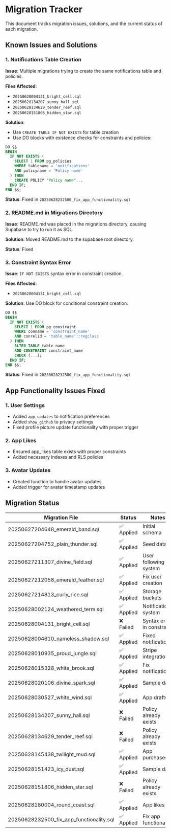 # Migration Tracker

This document tracks migration issues, solutions, and the current status of each migration.

## Known Issues and Solutions

### 1. Notifications Table Creation

**Issue**: Multiple migrations trying to create the same notifications table and policies.

**Files Affected**:
- `20250628004131_bright_cell.sql`
- `20250628134207_sunny_hall.sql`
- `20250628134629_tender_reef.sql`
- `20250628151806_hidden_star.sql`

**Solution**: 
- Use `CREATE TABLE IF NOT EXISTS` for table creation
- Use DO blocks with existence checks for constraints and policies:

```sql
DO $$
BEGIN
  IF NOT EXISTS (
    SELECT 1 FROM pg_policies 
    WHERE tablename = 'notifications' 
    AND policyname = 'Policy name'
  ) THEN
    CREATE POLICY "Policy name"...
  END IF;
END $$;
```

**Status**: Fixed in `20250628232500_fix_app_functionality.sql`

### 2. README.md in Migrations Directory

**Issue**: README.md was placed in the migrations directory, causing Supabase to try to run it as SQL.

**Solution**: Moved README.md to the supabase root directory.

**Status**: Fixed

### 3. Constraint Syntax Error

**Issue**: `IF NOT EXISTS` syntax error in constraint creation.

**Files Affected**:
- `20250628004131_bright_cell.sql`

**Solution**: Use DO block for conditional constraint creation:

```sql
DO $$
BEGIN
  IF NOT EXISTS (
    SELECT 1 FROM pg_constraint 
    WHERE conname = 'constraint_name' 
    AND conrelid = 'table_name'::regclass
  ) THEN
    ALTER TABLE table_name 
    ADD CONSTRAINT constraint_name 
    CHECK (...);
  END IF;
END $$;
```

**Status**: Fixed in `20250628232500_fix_app_functionality.sql`

## App Functionality Issues Fixed

### 1. User Settings

- Added `app_updates` to notification preferences
- Added `show_github` to privacy settings
- Fixed profile picture update functionality with proper trigger

### 2. App Likes

- Ensured app_likes table exists with proper constraints
- Added necessary indexes and RLS policies

### 3. Avatar Updates

- Created function to handle avatar updates
- Added trigger for avatar timestamp updates

## Migration Status

| Migration File | Status | Notes |
|----------------|--------|-------|
| 20250627204648_emerald_band.sql | ✅ Applied | Initial schema |
| 20250627204752_plain_thunder.sql | ✅ Applied | Seed data |
| 20250627211307_divine_field.sql | ✅ Applied | User following system |
| 20250627212058_emerald_feather.sql | ✅ Applied | Fix user creation |
| 20250627214813_curly_rice.sql | ✅ Applied | Storage buckets |
| 20250628002124_weathered_term.sql | ✅ Applied | Notifications system |
| 20250628004131_bright_cell.sql | ❌ Failed | Syntax error in constraint |
| 20250628004610_nameless_shadow.sql | ✅ Applied | Fixed notifications |
| 20250628010935_proud_jungle.sql | ✅ Applied | Stripe integration |
| 20250628015328_white_brook.sql | ✅ Applied | Fix notifications |
| 20250628020106_divine_spark.sql | ✅ Applied | Sample data |
| 20250628030527_white_wind.sql | ✅ Applied | App drafts |
| 20250628134207_sunny_hall.sql | ❌ Failed | Policy already exists |
| 20250628134629_tender_reef.sql | ❌ Failed | Policy already exists |
| 20250628145438_twilight_mud.sql | ✅ Applied | App purchases |
| 20250628151423_icy_dust.sql | ✅ Applied | Sample data |
| 20250628151806_hidden_star.sql | ❌ Failed | Policy already exists |
| 20250628180004_round_coast.sql | ✅ Applied | App likes |
| 20250628232500_fix_app_functionality.sql | ✅ Applied | Fix app functionality |